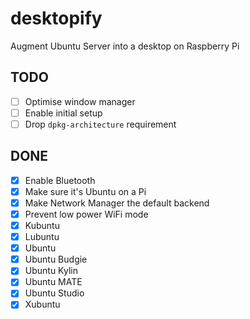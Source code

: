 # desktopify

Augment Ubuntu Server into a desktop on Raspberry Pi


## TODO

- [ ] Optimise window manager
- [ ] Enable initial setup
- [ ] Drop `dpkg-architecture` requirement

## DONE

- [x] Enable Bluetooth
- [x] Make sure it's Ubuntu on a Pi
- [x] Make Network Manager the default backend
- [x] Prevent low power WiFi mode
- [x] Kubuntu
- [x] Lubuntu
- [x] Ubuntu
- [x] Ubuntu Budgie
- [x] Ubuntu Kylin
- [x] Ubuntu MATE
- [x] Ubuntu Studio
- [x] Xubuntu
